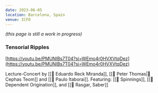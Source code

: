 ```yaml
---
date: 2023-06-05
location: Barcelona, Spain
venue: ICFO
---
```

*(this page is still a work in progress)*

### Tensorial Ripples
[https://youtu.be/PMUNIBs7T04?si=WEmo4r0HVXVtqDez](https://youtu.be/PMUNIBs7T04?si=WEmo4r0HVXVtqDez)

Lecture-Concert by [[👤 Eduardo Reck Miranda]], [[👤 Peter Thomas|👤 Cephas Teom]] and [[👤 Paulo Itaborai]]. Featuring:
[[🎵 Spinnings]],
[[🎵 Dependent Origination]], and
[[🎵 Rasgar, Saber]]

